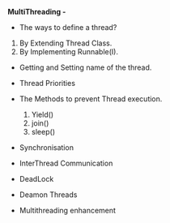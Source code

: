 **MultiThreading -**

- The ways to define a thread?
 1. By Extending Thread Class.
 2. By Implementing Runnable(I).

- Getting and Setting name of the thread.
- Thread Priorities
- The Methods to prevent Thread execution.
   1. Yield()
   2. join()
   3. sleep()
  
- Synchronisation
- InterThread Communication
- DeadLock
- Deamon Threads
- Multithreading enhancement
